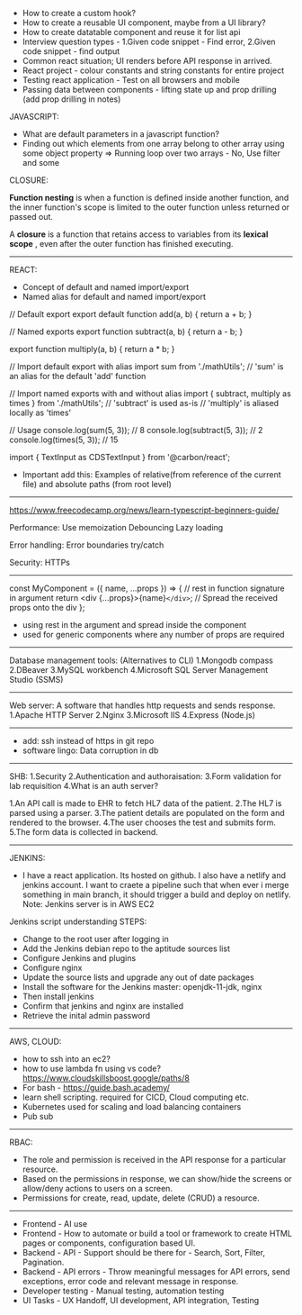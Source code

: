 - How to create a custom hook?
- How to create a reusable UI component, maybe from a UI library?
- How to create datatable component and reuse it for list api
- Interview question types - 1.Given code snippet - Find error, 2.Given code snippet - find output
- Common react situation; UI renders before API response in arrived.
- React project - colour constants and string constants for entire project
- Testing react application - Test on all browsers and mobile
- Passing data between components - lifting state up and prop drilling (add prop drilling in notes)

JAVASCRIPT:

- What are default parameters in a javascript function?
- Finding out which elements from one array belong to other array using some object property => Running loop over two arrays - No, Use filter and some

CLOSURE:

**Function nesting** is when a function is defined inside another function, and the inner function's scope is limited to the outer function unless returned or passed out.

A **closure** is a function that retains access to variables from its **lexical scope** , even after the outer function has finished executing.

---

REACT:

- Concept of default and named import/export
- Named alias for default and named import/export

// Default export
export default function add(a, b) {
return a + b;
}

// Named exports
export function subtract(a, b) {
return a - b;
}

export function multiply(a, b) {
return a \* b;
}

// Import default export with alias
import sum from './mathUtils'; // 'sum' is an alias for the default 'add' function

// Import named exports with and without alias
import { subtract, multiply as times } from './mathUtils';
// 'subtract' is used as-is
// 'multiply' is aliased locally as 'times'

// Usage
console.log(sum(5, 3)); // 8
console.log(subtract(5, 3)); // 2
console.log(times(5, 3)); // 15

import { TextInput as CDSTextInput } from '@carbon/react';

- Important add this: Examples of relative(from reference of the current file) and absolute paths (from root level)

---

https://www.freecodecamp.org/news/learn-typescript-beginners-guide/

Performance:
Use memoization
Debouncing
Lazy loading

Error handling:
Error boundaries
try/catch

Security:
HTTPs

---

const MyComponent = ({ name, ...props }) => { // rest in function signature in argument
return <div {...props}>{name}`</div>`; // Spread the received props onto the div
};

- using rest in the argument and spread inside the component
- used for generic components where any number of props are required

---

Database management tools: (Alternatives to CLI)
1.Mongodb compass
2.DBeaver
3.MySQL workbench
4.Microsoft SQL Server Management Studio (SSMS)

---

Web server: A software that handles http requests and sends response.
1.Apache HTTP Server
2.Nginx
3.Microsoft IIS
4.Express (Node.js)

---

- add: ssh instead of https in git repo
- software lingo: Data corruption in db

---

SHB:
1.Security
2.Authentication and authoraisation:
3.Form validation for lab requisition
4.What is an auth server?

1.An API call is made to EHR to fetch HL7 data of the patient.
2.The HL7 is parsed using a parser.
3.The patient details are populated on the form and rendered to the browser.
4.The user chooses the test and submits form.
5.The form data is collected in backend.

---

JENKINS:

- I have a react application. Its hosted on github. I also have a netlify and jenkins account. I want to craete a pipeline such that when ever i merge something in main branch, it should trigger a build and deploy on netlify. Note: Jenkins server is in AWS EC2

Jenkins script understanding STEPS:

- Change to the root user after logging in
- Add the Jenkins debian repo to the aptitude sources list
- Configure Jenkins and plugins
- Configure nginx
- Update the source lists and upgrade any out of date packages
- Install the software for the Jenkins master: openjdk-11-jdk, nginx
- Then install jenkins
- Confirm that jenkins and nginx are installed
- Retrieve the inital admin password

---

AWS, CLOUD:

- how to ssh into an ec2?
- how to use lambda fn using vs code?
  https://www.cloudskillsboost.google/paths/8
- For bash - https://guide.bash.academy/
- learn shell scripting. required for CICD, Cloud computing etc.
- Kubernetes used for scaling and load balancing containers
- Pub sub

---

RBAC:

- The role and permission is received in the API response for a particular resource.
- Based on the permissions in response, we can show/hide the screens or allow/deny actions to users on a screen.
- Permissions for create, read, update, delete (CRUD) a resource.

---

- Frontend - AI use
- Frontend - How to automate or build a tool or framework to create HTML pages or components, configuration based UI.
- Backend - API - Support should be there for - Search, Sort, Filter, Pagination.
- Backend - API errors - Throw meaningful messages for API errors, send exceptions, error code and relevant message in response.
- Developer testing - Manual testing, automation testing
- UI Tasks - UX Handoff, UI development, API integration, Testing
